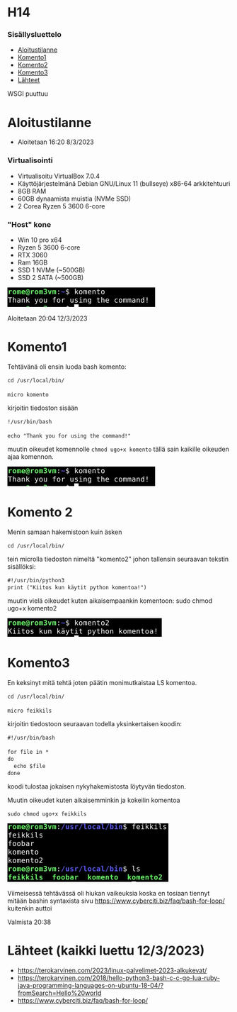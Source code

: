# H14

### Sisällysluettelo
- [Aloitustilanne](#Aloitustilanne) 
- [Komento1](#Komento1)
- [Komento2](#Komento2)
- [Komento3](#Komento3)
- [Lähteet](#lähteet)

WSGI puuttuu

# Aloitustilanne

- Aloitetaan 16:20 8/3/2023

### Virtualisointi
- Virtualisoitu VirtualBox 7.0.4
- Käyttöjärjestelmänä Debian GNU/Linux 11 (bullseye) x86-64 arkkitehtuuri 
- 8GB RAM
- 60GB dynaamista muistia (NVMe SSD)
- 2 Corea Ryzen 5 3600 6-core

### "Host" kone
- Win 10 pro x64
- Ryzen 5 3600 6-core
- RTX 3060
- Ram 16GB
- SSD 1 NVMe (~500GB)
- SSD 2 SATA (~500GB)

![add file: upload](V7Kuvat2/v7t2k1.jpg) 


Aloitetaan 20:04 12/3/2023


# Komento1

Tehtävänä oli ensin luoda bash komento: 

    cd /usr/local/bin/

    micro komento

kirjoitin tiedoston sisään 

    !/usr/bin/bash

    echo "Thank you for using the command!"

muutin oikeudet komennolle ```chmod ugo+x komento``` tällä sain kaikille oikeuden ajaa komennon.

![add file: upload](V7Kuvat2/v7t2k1.jpg) 

# Komento 2

Menin samaan hakemistoon kuin äsken

    cd /usr/local/bin/

tein microlla tiedoston nimeltä "komento2" johon tallensin seuraavan tekstin sisällöksi:

    #!/usr/bin/python3
    print ("Kiitos kun käytit python komentoa!")
    
muutin vielä oikeudet kuten aikaisempaankin komentoon:
sudo chmod ugo+x komento2

![add file: upload](V7Kuvat2/v7t2k2.jpg) 


# Komento3
En keksinyt mitä tehtä joten päätin monimutkaistaa LS komentoa.

    cd /usr/local/bin/

    micro feikkils

kirjoitin tiedostoon seuraavan todella yksinkertaisen koodin:

    #!/usr/bin/bash

    for file in *
    do
      echo $file
    done

koodi tulostaa jokaisen nykyhakemistosta löytyvän tiedoston.

Muutin oikeudet kuten aikaisemminkin ja kokeilin komentoa

    sudo chmod ugo+x feikkils

![add file: upload](V7Kuvat2/v7t2k3.jpg) 


Viimeisessä tehtävässä oli hiukan vaikeuksia koska en tosiaan tiennyt mitään bashin syntaxista sivu https://www.cyberciti.biz/faq/bash-for-loop/ kuitenkin auttoi  

Valmista 20:38

# Lähteet (kaikki luettu 12/3/2023)

- https://terokarvinen.com/2023/linux-palvelimet-2023-alkukevat/
- https://terokarvinen.com/2018/hello-python3-bash-c-c-go-lua-ruby-java-programming-languages-on-ubuntu-18-04/?fromSearch=Hello%20world
- https://www.cyberciti.biz/faq/bash-for-loop/




